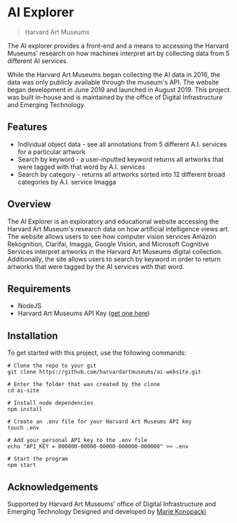 # AI Explorer
> Harvard Art Museums

The AI explorer provides a front-end and a means to accessing the Harvard Museums' research on how machines interpret art by collecting data from 5 different AI services.

While the Harvard Art Museums began collecting the AI data in 2016, the data was only publicly available through the museum's API. The website began development in June 2019 and launched in August 2019. This project was built in-house and is maintained by the office of Digital Infrastructure and Emerging Technology.

## Features

* Individual object data - see all annotations from 5 different A.I. services for a particular artwork
* Search by keyword - a user-inputted keyword returns all artworks that were tagged with that word by A.I. services
* Search by category - returns all artworks sorted into 12 different broad categories by A.I. service Imagga

## Overview

The AI Explorer is an exploratory and educational website accessing the Harvard Art Museum's research data on how artificial intelligence views art. The website allows users to see how computer vision services Amazon Rekognition, Clarifai, Imagga, Google Vision, and Microsoft Cognitive Services interpret artworks in the Harvard Art Museums digital collection. Additionally, the site allows users to search by keyword in order to return artworks that were tagged by the AI services with that word.

## Requirements

* NodeJS
* Harvard Art Museums API Key ([get one here](http://www.harvardartmuseums.org/collections/api))

## Installation
To get started with this project, use the following commands:

```
# Clone the repo to your git
git clone https://github.com/harvardartmuseums/ai-website.git

# Enter the folder that was created by the clone
cd ai-site

# Install node dependencies
npm install

# Create an .env file for your Harvard Art Museums API key
touch .env

# Add your personal API key to the .env file
echo "API_KEY = 000000-00000-00000-000000-000000" >> .env

# Start the program
npm start
```

## Acknowledgements

Supported by Harvard Art Museums' office of Digital Infrastructure and Emerging Technology
Designed and developed by [Marie Konopacki](https://www.mariekonopacki.com/)
